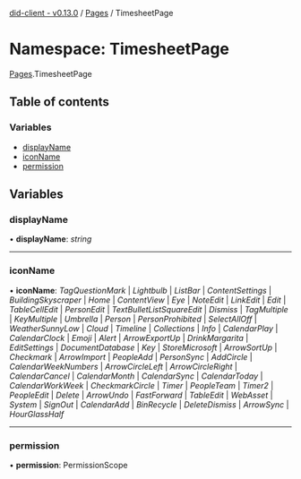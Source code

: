 [did-client - v0.13.0](../README.md) / [Pages](pages.md) / TimesheetPage

# Namespace: TimesheetPage

[Pages](pages.md).TimesheetPage

## Table of contents

### Variables

- [displayName](pages.timesheetpage.md#displayname)
- [iconName](pages.timesheetpage.md#iconname)
- [permission](pages.timesheetpage.md#permission)

## Variables

### displayName

• **displayName**: *string*

___

### iconName

• **iconName**: *TagQuestionMark* \| *Lightbulb* \| *ListBar* \| *ContentSettings* \| *BuildingSkyscraper* \| *Home* \| *ContentView* \| *Eye* \| *NoteEdit* \| *LinkEdit* \| *Edit* \| *TableCellEdit* \| *PersonEdit* \| *TextBulletListSquareEdit* \| *Dismiss* \| *TagMultiple* \| *KeyMultiple* \| *Umbrella* \| *Person* \| *PersonProhibited* \| *SelectAllOff* \| *WeatherSunnyLow* \| *Cloud* \| *Timeline* \| *Collections* \| *Info* \| *CalendarPlay* \| *CalendarClock* \| *Emoji* \| *Alert* \| *ArrowExportUp* \| *DrinkMargarita* \| *EditSettings* \| *DocumentDatabase* \| *Key* \| *StoreMicrosoft* \| *ArrowSortUp* \| *Checkmark* \| *ArrowImport* \| *PeopleAdd* \| *PersonSync* \| *AddCircle* \| *CalendarWeekNumbers* \| *ArrowCircleLeft* \| *ArrowCircleRight* \| *CalendarCancel* \| *CalendarMonth* \| *CalendarSync* \| *CalendarToday* \| *CalendarWorkWeek* \| *CheckmarkCircle* \| *Timer* \| *PeopleTeam* \| *Timer2* \| *PeopleEdit* \| *Delete* \| *ArrowUndo* \| *FastForward* \| *TableEdit* \| *WebAsset* \| *System* \| *SignOut* \| *CalendarAdd* \| *BinRecycle* \| *DeleteDismiss* \| *ArrowSync* \| *HourGlassHalf*

___

### permission

• **permission**: PermissionScope
